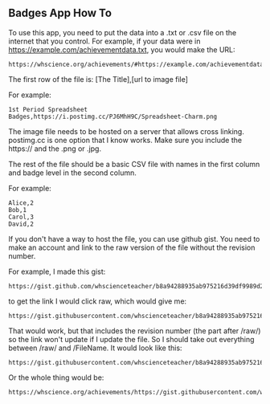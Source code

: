 ## Badges App How To

To use this app, you need to put the data into a .txt or .csv file on the internet that you control. For example, if your data were in https://example.com/achievementdata.txt, you would make the URL:  

    https://whscience.org/achievements/#https://example.com/achievementdata.txt

The first row of the file is: [The Title],[url to image file]

For example:

    1st Period Spreadsheet Badges,https://i.postimg.cc/PJ6MhH9C/Spreadsheet-Charm.png

The image file needs to be hosted on a server that allows cross linking. postimg.cc is one option that I know works. Make sure you include the https:// and the .png or .jpg. 

The rest of the file should be a basic CSV file with names in the first column and badge level in the second column.

For example:

    Alice,2
    Bob,1
    Carol,3
    David,2

If you don't have a way to host the file, you can use github gist. You need to make an account and link to the raw version of the file without the revision number.

For example, I made this gist:

    https://gist.github.com/whscienceteacher/b8a94288935ab975216d39df9989d297

to get the link I would click raw, which would give me:

    https://gist.githubusercontent.com/whscienceteacher/b8a94288935ab975216d39df9989d297/raw/d63e3d6aad68132847c79884b4fb88e882317e0c/ExampleAchievementData.csv

That would work, but that includes the revision number (the part after /raw/) so the link won't update if I update the file. So I should take out everything between /raw/ and /FileName. It would look like this:

    https://gist.githubusercontent.com/whscienceteacher/b8a94288935ab975216d39df9989d297/raw/ExampleAchievementData.csv

Or the whole thing would be:

    https://whscience.org/achievements/https://gist.githubusercontent.com/whscienceteacher/b8a94288935ab975216d39df9989d297/raw/ExampleAchievementData.csvtfrggggggtrffff